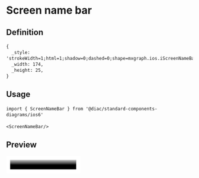 # Screen name bar

## Definition

```
{
  _style: 'strokeWidth=1;html=1;shadow=0;dashed=0;shape=mxgraph.ios.iScreenNameBar;fillColor2=#000000;fillColor3=#ffffff;buttonText=;fontColor=#ffffff;fontSize=10;whiteSpace=wrap;align=center;sketch=0;',
  _width: 174,
  _height: 25,
}
```

## Usage

```
import { ScreenNameBar } from '@diac/standard-components-diagrams/ios6'

<ScreenNameBar/>
```

## Preview

<img src="./screen-name-bar.png" width="200"/>
